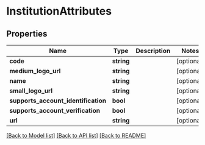 # InstitutionAttributes

## Properties
Name | Type | Description | Notes
------------ | ------------- | ------------- | -------------
**code** | **string** |  | [optional] 
**medium_logo_url** | **string** |  | [optional] 
**name** | **string** |  | [optional] 
**small_logo_url** | **string** |  | [optional] 
**supports_account_identification** | **bool** |  | [optional] 
**supports_account_verification** | **bool** |  | [optional] 
**url** | **string** |  | [optional] 

[[Back to Model list]](../README.md#documentation-for-models) [[Back to API list]](../README.md#documentation-for-api-endpoints) [[Back to README]](../README.md)


